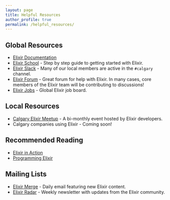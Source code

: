 ```yaml
---
layout: page
title: Helpful Resources
author_profile: true
permalink: /helpful_resources/
---
```



## Global Resources
- [Elixir Documentation](https://elixir-lang.org/)
- [Elixir School](https://elixirschool.com/en/lessons/basics/basics) - Step by step guide to getting started with Elixir.
- [Elixir Slack](https://elixir-slack.community/) - Many of our local members are active in the `#calgary` channel.
- [Elixir Forum](https://elixirforum.com/) - Great forum for help with Elixir. In many cases, core members of the Elixir team will be contributing to discussions!
- [Elixir Jobs](https://elixirjobs.net/) - Global Elixir job board.

## Local Resources
- [Calgary Elixir Meetup](https://www.meetup.com/elixir-calgary/) - A bi-monthly event hosted by Elixir developers.
- Calgary companies using Elixir - Coming soon!

## Recommended Reading
- [Elixir in Action](https://www.manning.com/books/elixir-in-action-third-edition)
- [Programming Elixir](https://pragprog.com/titles/elixir16/programming-elixir-1-6/)

## Mailing Lists
- [Elixir Merge](https://elixirmerge.com/) - Daily email featuring new Elixir content.
- [Elixir Radar](https://elixir-radar.com/) - Weekly newsletter with updates from the Elixir community.
